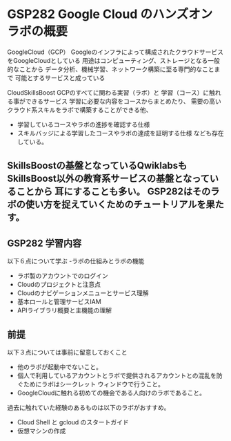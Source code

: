 # GSP282 Google Cloud のハンズオンラボの概要

GoogleCloud（GCP）
Googleのインフラによって構成されたクラウドサービスをGoogleCloudとしている
用途はコンピューティング、ストレージとなる一般的なことから
データ分析、機械学習、ネットワーク構築に至る専門的なことまで
可能とするサービスと成っている

CloudSkillsBoost
GCPのすべてに関わる実習（ラボ）と
学習（コース）に触れる事ができるサービス
学習に必要な内容をコースからまとめたり、
需要の高いクラウド系スキルをラボで構築することができる他、
- 学習しているコースやラボの進捗を確認する仕様
- スキルバッジによる学習したコースやラボの達成を証明する仕様
なども存在している。

SkillsBoostの基盤となっているQwiklabsも
SkillsBoost以外の教育系サービスの基盤となっていることから
耳にすることも多い。
GSP282はそのラボの使い方を捉えていくためのチュートリアルを果たす。
---

## GSP282 学習内容
以下６点について学ぶ
-ラボの仕組みとラボの機能
- ラボ製のアカウントでのログイン
- Cloudのプロジェクトと注意点
- Cloudのナビゲーションメニューとサービス理解
- 基本ロールと管理サービスIAM
- APIライブラリ概要と主機能の理解

## 前提
以下３点については事前に留意しておくこと
- 他のラボが起動中でないこと。
-  個人で利用しているアカウントとラボで提供されるアカウントとの混乱を防ぐためにラボはシークレット ウィンドウで行うこと。
- GoogleCloudに触れる初めての機会である人向けのラボであること。

過去に触れていた経験のあるものは以下のラボがおすすめ。
- Cloud Shell と gcloud のスタートガイド
- 仮想マシンの作成


